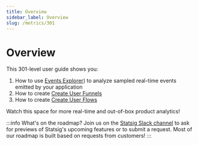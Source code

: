 ```yaml
---
title: Overview
sidebar_label: Overview
slug: /metrics/301
---
```


# Overview

This 301-level user guide shows you:
1. How to use [Events Explorer](/product-analytics/overview)) to analyze sampled real-time events emitted by your application
2. How to create [Create User Funnels](/metrics/create-user-funnels)
2. How to create [Create User Flows](/metrics/create-user-flows)

Watch this space for more real-time and out-of-box product analytics!

:::info What's on the roadmap?
Join us on the [Statsig Slack channel](https://statsig.com/slack) to ask for previews of Statsig's upcoming features or to submit a request. Most of our roadmap is built based on requests from customers!
:::



